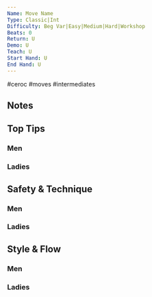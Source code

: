```yaml
---
Name: Move Name
Type: Classic|Int
Difficulty: Beg Var|Easy|Medium|Hard|Workshop
Beats: 0
Return: U
Demo: U
Teach: U
Start Hand: U
End Hand: U
---
```


#ceroc #moves #intermediates
## Notes

## Top Tips
### Men

### Ladies

## Safety & Technique
### Men

### Ladies

## Style & Flow
### Men

### Ladies


